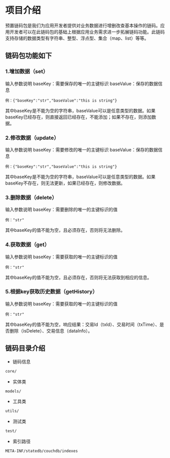 #  项目介绍

预置链码包是我们为应用开发者提供对业务数据进行增删改查基本操作的链码。应用开发者可以在此链码包的基础上根据应用业务需求进一步拓展链码功能。此链码支持存储的数据类型有字符串、整型、浮点型、集合（map、list）等等。

## 链码包功能如下
### 1.增加数据（set）
输入参数说明
baseKey：需要保存的唯一的主键标识
baseValue：保存的数据信息
```base
例：{"baseKey":"str","baseValue":"this is string"}
```
其中baseKey是不能为空的字符串，baseValue可以是任意类型的数据。如果baseKey已经存在，则直接返回已经存在，不能添加；如果不存在，则添加数据。
### 2.修改数据（update）
输入参数说明
baseKey：需要修改的唯一的主键标识
baseValue：保存的数据信息
```base
例：{"baseKey":"str","baseValue":"this is string"} 
```
其中baseKey是不能为空的字符串，baseValue可以是任意类型的数据。如果baseKey不存在，则无法更新，如果已经存在，则修改数据。
### 3.删除数据（delete）
输入参数说明
baseKey：需要删除的唯一的主键标识的值
```base
例："str"
```
其中baseKey的值不能为空，且必须存在，否则将无法删除。
### 4.获取数据（get）
输入参数说明
baseKey：需要获取的唯一的主键标识的值
```base
例："str"
```
其中baseKey的值不能为空，且必须存在，否则将无法获取到相应的信息。

### 5.根据key获取历史数据（getHistory）
输入参数说明
baseKey：需要获取的唯一的主键标识的值
```base
例："str"
```
其中baseKey的值不能为空，响应结果：交易Id（txId）、交易时间（txTime）、是否删除（isDelete）、交易信息（dataInfo）。


## 链码目录介绍

* 链码信息

``` bash
core/
```

* 实体类

``` bash
models/
```

* 工具类

``` bash
utils/
```

* 测试类

``` bash
test/
```

* 索引路径

``` bash
META-INF/statedb/couchdb/indexes
```